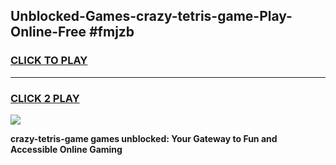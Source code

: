 
## Unblocked-Games-crazy-tetris-game-Play-Online-Free #fmjzb
<h3>
<a href="https://us.freeplayer.one?title=crazy-tetris-game&ref=10M">CLICK TO PLAY</a></h3>
<hr>

<h3>
<a href="https://us.freeplayer.one?title=crazy-tetris-game&ref=10M">CLICK 2 PLAY</a>
  
</h3>

<a href="https://us.freeplayer.one?title=crazy-tetris-game&ref=10M"><img src="https://clearcache.store/games.png"></a>


**crazy-tetris-game games unblocked: Your Gateway to Fun and Accessible Online Gaming**
